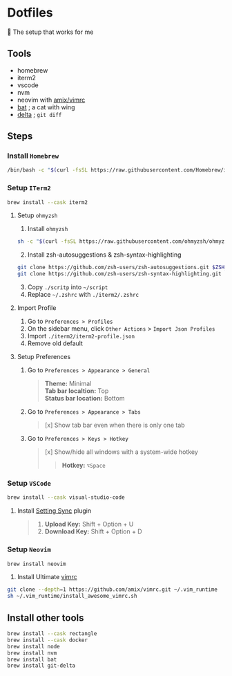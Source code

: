 # Dotfiles

🔧 The setup that works for me

## Tools

- homebrew
- iterm2
- vscode
- nvm
- neovim with [amix/vimrc](https://github.com/amix/vimrc)
- [bat](https://github.com/sharkdp/bat) ; a cat with wing
- [delta](https://dandavison.github.io/delta/) ; `git diff`

## Steps

### Install `Homebrew`

```zsh
/bin/bash -c "$(curl -fsSL https://raw.githubusercontent.com/Homebrew/install/master/install.sh)"
```

### Setup `ITerm2`

```zsh
brew install --cask iterm2
```

1. Setup `ohmyzsh`

   1. Install `ohmyzsh`

   ```zsh
   sh -c "$(curl -fsSL https://raw.githubusercontent.com/ohmyzsh/ohmyzsh/master/tools/install.sh)"
   ```

   2. Install zsh-autosuggestions & zsh-syntax-highlighting

   ```zsh
   git clone https://github.com/zsh-users/zsh-autosuggestions.git $ZSH_CUSTOM/plugins/zsh-autosuggestions
   git clone https://github.com/zsh-users/zsh-syntax-highlighting.git $ZSH_CUSTOM/plugins/zsh-syntax-highlighting
   ```

   3. Copy `./scritp` into `~/script`
   4. Replace `~/.zshrc` with `./iterm2/.zshrc`

2. Import Profile

   1. Go to `Preferences > Profiles`
   2. On the sidebar menu, click `Other Actions` > `Import Json Profiles`
   3. Import `./iterm2/iterm2-profile.json`
   4. Remove old default

3. Setup Preferences
   1. Go to `Preferences > Appearance > General`
      > **Theme:** Minimal  
      > **Tab bar localtion:** Top  
      > **Status bar location:** Bottom
   2. Go to `Preferences > Appearance > Tabs`
      > [x] Show tab bar even when there is only one tab
   3. Go to `Preferences > Keys > Hotkey`
      > [x] Show/hide all windows with a system-wide hotkey
      >
      > > **Hotkey:** `⌥Space`

### Setup `VSCode`

```zsh
brew install --cask visual-studio-code
```

1. Install [Setting Sync](https://marketplace.visualstudio.com/items?itemName=Shan.code-settings-sync) plugin
   > 1. **Upload Key:** Shift + Option + U
   > 2. **Download Key:** Shift + Option + D

### Setup `Neovim`

```zsh
brew install neovim
```

1. Install Ultimate [vimrc](https://github.com/amix/vimrc)

```zsh
git clone --depth=1 https://github.com/amix/vimrc.git ~/.vim_runtime
sh ~/.vim_runtime/install_awesome_vimrc.sh
```

## Install other tools

```zsh
brew install --cask rectangle
brew install --cask docker
brew install node
brew install nvm
brew install bat
brew install git-delta
```
